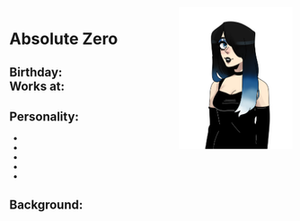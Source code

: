 <img src= "https://github.com/Pixelmation/Monster_Chan/blob/master/Images/absolute.png" width = 40% height = 40% align = "right">

<h1>
  Absolute Zero
</h1>

<h2>
  Birthday: <br>
  Works at: 
</h2>

<h2>
  Personality:
</h2>

<ul>
  <li></li>
  <li></li>
  <li></li>
  <li></li>
  <li></li>
</ul>

<h2>
  Background:
</h2>

<p>
  
</p>

<p>
  
</p>
